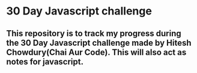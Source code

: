 # 30 Day Javascript challenge

## This repository is to track my progress during the 30 Day Javascript challenge made by Hitesh Chowdury(Chai Aur Code). This will also act as notes for javascript.
